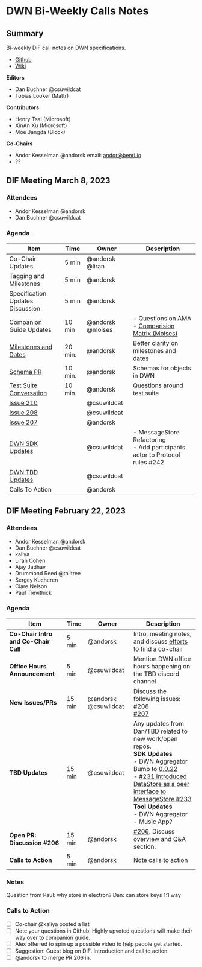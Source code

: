 # DWN Bi-Weekly Calls Notes

## Summary

Bi-weekly DIF call notes on DWN specifications.

- [Github](https://github.com/decentralized-identity/decentralized-web-node)
- [Wiki](https://identity.foundation/decentralized-web-node/spec/)

**Editors**

- Dan Buchner @csuwildcat
- Tobias Looker (Mattr)

**Contributors**

- Henry Tsai (Microsoft)
- XinAn Xu (Microsoft)
- Moe Jangda (Block)

**Co-Chairs**

- Andor Kesselman @andorsk email: andor@benri.io
- ??

## DIF Meeting March 8, 2023

### Attendees

- Andor Kesselman @andorsk
- Dan Buchner @csuwildcat

### Agenda

| Item                                                                                                   | Time    | Owner            | Description                                                                                                                               |
| ------------------------------------------------------------------------------------------------------ | ------- | ---------------- | ----------------------------------------------------------------------------------------------------------------------------------------- |
| Co-Chair Updates                                                                                       | 5 min   | @andorsk @liran  |                                                                                                                                           |
| Tagging and Milestones                                                                                 | 5 min   | @andorsk         |                                                                                                                                           |
| Specification Updates Discussion                                                                       | 5 min   | @andorsk         |                                                                                                                                           |
| Companion Guide Updates                                                                                | 10 min  | @andorsk @moises | - Questions on AMA <br> - [Comparision Matrix (Moises)](https://github.com/decentralized-identity/decentralized-web-node/issues/212) <br> |
| [Milestones and Dates](https://github.com/decentralized-identity/decentralized-web-node/issues/214)    | 20 min. | @andorsk         | Better clarity on milestones and dates                                                                                                    |
| [Schema PR](https://github.com/decentralized-identity/decentralized-web-node/pull/209)                 | 10 min. | @andorsk         | Schemas for objects in DWN                                                                                                                |
| [Test Suite Conversation](https://github.com/decentralized-identity/decentralized-web-node/issues/213) | 10 min. | @andorsk         | Questions around test suite                                                                                                               |
| [Issue 210](https://github.com/decentralized-identity/decentralized-web-node/issues/210)               |         | @csuwildcat      |                                                                                                                                           |
| [Issue 208](https://github.com/decentralized-identity/decentralized-web-node/issues/208)               |         | @csuwildcat      |                                                                                                                                           |
| [Issue 207](https://github.com/decentralized-identity/decentralized-web-node/issues/207)               |         | @andorsk         |                                                                                                                                           |
| [DWN SDK Updates]()                                                                                    |         | @csuwildcat      | - MessageStore Refactoring<br>- Add participants actor to Protocol rules #242<br>                                                         |
| [DWN TBD Updates]()                                                                                    |         | @csuwildcat      |                                                                                                                                           |
| Calls To Action                                                                                        |         | @andorsk         |                                                                                                                                           |

## DIF Meeting February 22, 2023

### Attendees

- Andor Kesselman @andorsk
- Dan Buchner @csuwildcat
- kaliya
- Liran Cohen
- Ajay Jadhav
- Drummond Reed @talltree
- Sergey Kucheren
- Clare Nelson
- Paul Trevithick

### Agenda

| Item                                 | Time   | Owner                | Description                                                                                                                                                                                                                                                                                                                                                                                                                                                    |
| ------------------------------------ | ------ | -------------------- | -------------------------------------------------------------------------------------------------------------------------------------------------------------------------------------------------------------------------------------------------------------------------------------------------------------------------------------------------------------------------------------------------------------------------------------------------------------- |
| **Co-Chair Intro and Co-Chair Call** | 5 min  | @andorsk             | Intro, meeting notes, and discuss [efforts to find a co-chair](https://hackmd.io/@andorsk/H16_4_w6j/edit)                                                                                                                                                                                                                                                                                                                                                      |
| **Office Hours Announcement**        | 5 min  | @csuwildcat          | Mention DWN office hours happening on the TBD discord channel                                                                                                                                                                                                                                                                                                                                                                                                  |
| **New Issues/PRs**                   | 15 min | @andorsk @csuwildcat | Discuss the following issues: <br>[#208](https://github.com/decentralized-identity/decentralized-web-node/issues)<br>[#207](https://github.com/decentralized-identity/decentralized-web-node/issues/207)                                                                                                                                                                                                                                                       |
| **TBD Updates**                      | 15 min | @csuwildcat          | Any updates from Dan/TBD related to new work/open repos. <br>**SDK Updates**<br> - DWN Aggregator <br> Bump to [0.0.22](https://github.com/TBD54566975/dwn-sdk-js/commit/576fda4858423b6ea80209997865d7470c811525) <br> - [#231 introduced DataStore as a peer interface to MessageStore #233](<[asdf](https://github.com/TBD54566975/dwn-sdk-js/commit/576fda4858423b6ea80209997865d7470c811525)>)<br>**Tool Updates**<br> - DWN Aggregator <br> - Music App? |
| **Open PR: Discussion #206**         | 15 min | @andorsk             | [#206](https://github.com/decentralized-identity/decentralized-web-node/pull/206). Discuss overview and Q&A section.                                                                                                                                                                                                                                                                                                                                           |
| **Calls to Action**                  | 5 min  | @andorsk             | Note calls to action                                                                                                                                                                                                                                                                                                                                                                                                                                           |

### Notes

Question from Paul: why store in electron? Dan: can store keys 1:1 way

### Calls to Action

- [ ] Co-chair @kaliya posted a list
- [ ] Note your questions in Github! Highly upvoted questions will make their way over to companion guide.
- [ ] Alex offerred to spin up a possible video to help people get started.
- [ ] Suggestion: Guest blog on DIF. Introduction and call to action.
- [ ] @andorsk to merge PR 206 in.
